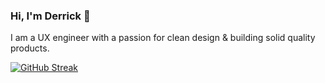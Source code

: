 
### Hi, I'm Derrick 👋

I am a UX engineer with a passion for clean design & building solid quality products.

[![GitHub Streak](https://streak-stats.demolab.com?user=decodesalot&theme=calm&hide_border=true)](https://git.io/streak-stats)



<!--
**decodesalot/decodesalot** is a ✨ _special_ ✨ repository because its `README.md` (this file) appears on your GitHub profile.

Here are some ideas to get you started:

- 🔭 I’m currently working on ...
- 🌱 I’m currently learning ...
- 👯 I’m looking to collaborate on ...
- 🤔 I’m looking for help with ...
- 💬 Ask me about ...
- 📫 How to reach me: ...
- 😄 Pronouns: ...
- ⚡ Fun fact: ...
-->
